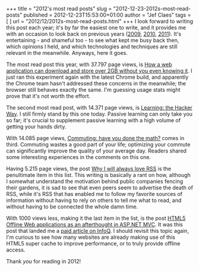 +++
title = "2012's most read posts"
slug = "2012-12-23-2012s-most-read-posts"
published = 2012-12-23T15:53:00+01:00
author = "Jef Claes"
tags = [ ]
url = "2012/12/2012s-most-read-posts.html"
+++
I look forward to writing this post each year; it's by far the easiest
one to write, and it provides me with an occasion to look back on
previous years
([2009](http://www.jefclaes.be/2009/12/high-5-five-most-popular-blog-posts-of.html),
[2010](http://www.jefclaes.be/2010/12/top-5-popular-posts-of-2010.html),
[2011](http://www.jefclaes.be/2011/12/2011s-most-read-posts.html)). It's
entertaining - and shameful too - to see what kept me busy back then,
which opinions I held, and which technologies and techniques are still
relevant in the meanwhile. Anyways, here it goes.  
  
The most read post this year, with 37.797 page views, is [How a web
application can download and store over 2GB without you even knowing
it](http://www.jefclaes.be/2012/03/how-web-application-can-download-and.html).
I just ran this experiment again with the latest Chrome build, and
apparently the Chrome team hasn't addressed these concerns in the
meanwhile; the browser still behaves exactly the same. I'm guessing
usage stats might prove that it's not worth the effort.  
  
The second most read post, with 14.371 page views, is [Learning: the
Hacker Way](http://www.jefclaes.be/2012/03/learning-hacker-way.html). I
still firmly stand by this one today. Passive learning can only take you
so far; it's crucial to supplement passive learning with a high volume
of getting your hands dirty.  
  
With 14.085 page views, [Commuting: have you done the
math?](http://www.jefclaes.be/2012/11/commuting-have-you-done-math.html)
comes in third. Commuting wastes a good part of your life; optimizing
your commute can significantly improve the quality of your average day.
Readers shared some interesting experiences in the comments on this
one.  
  
Having 5.215 page views, the post [Why I will always love
RSS](http://www.jefclaes.be/2012/05/why-i-will-always-love-rss.html) is
the penultimate item in this list. This writing is basically a rant on
how, although I somewhat understand the motivation behind public
companies fencing their gardens, it is sad to see that even peers seem
to advertise the death of RSS, while it's RSS that has enabled me to
follow my favorite sources of information without having to rely on
others to tell me what to read, and without having to be connected the
whole damn time.  
  
With 1000 views less, making it the last item in the list, is the post
[HTML5 Offline Web applications as an afterthought in ASP.NET
MVC](http://www.jefclaes.be/2012/03/html5-offline-web-applications-as.html).
It was this post that landed me a [paid article on
InfoQ](http://www.jefclaes.be/2012/03/html5-offline-web-applications-as.html).
I should revisit this topic again, I'm curious to see how many websites
are already making use of this HTML5 super cache to improve performance,
or to truly provide offline access.  
  
Thank *you* for reading in 2012!
